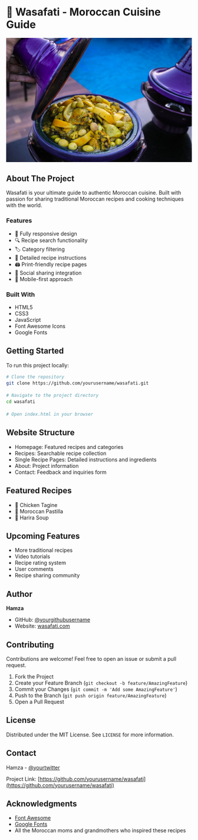# 🍲 Wasafati - Moroccan Cuisine Guide

![Wasafati Homepage](./assets/recipes/tajin2.jpg)

## About The Project

Wasafati is your ultimate guide to authentic Moroccan cuisine. Built with passion for sharing traditional Moroccan recipes and cooking techniques with the world.

### Features

- 📱 Fully responsive design
- 🔍 Recipe search functionality
- 🏷️ Category filtering
- 📖 Detailed recipe instructions
- 🖨️ Print-friendly recipe pages
- 💫 Social sharing integration
- 📱 Mobile-first approach

### Built With

- HTML5
- CSS3
- JavaScript
- Font Awesome Icons
- Google Fonts

## Getting Started

To run this project locally:

```bash
# Clone the repository
git clone https://github.com/yourusername/wasafati.git

# Navigate to the project directory
cd wasafati

# Open index.html in your browser
```

## Website Structure

- Homepage: Featured recipes and categories
- Recipes: Searchable recipe collection
- Single Recipe Pages: Detailed instructions and ingredients
- About: Project information
- Contact: Feedback and inquiries form

## Featured Recipes

- 🍗 Chicken Tagine
- 🥧 Moroccan Pastilla
- 🍜 Harira Soup

## Upcoming Features

- More traditional recipes
- Video tutorials
- Recipe rating system
- User comments
- Recipe sharing community

## Author

**Hamza**
- GitHub: [@yourgithubusername](https://github.com/yourgithubusername)
- Website: [wasafati.com](https://wasafati.com)

## Contributing

Contributions are welcome! Feel free to open an issue or submit a pull request.

1. Fork the Project
2. Create your Feature Branch (`git checkout -b feature/AmazingFeature`)
3. Commit your Changes (`git commit -m 'Add some AmazingFeature'`)
4. Push to the Branch (`git push origin feature/AmazingFeature`)
5. Open a Pull Request

## License

Distributed under the MIT License. See `LICENSE` for more information.

## Contact

Hamza - [@yourtwitter](https://twitter.com/yourtwitter)

Project Link: [https://github.com/yourusername/wasafati](https://github.com/yourusername/wasafati)

## Acknowledgments

- [Font Awesome](https://fontawesome.com)
- [Google Fonts](https://fonts.google.com)
- All the Moroccan moms and grandmothers who inspired these recipes
